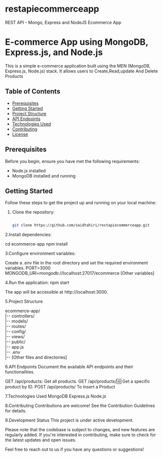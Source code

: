 # restapiecommerceapp
 REST API - Mongo, Express and NodeJS Ecommerce App


# E-commerce App using MongoDB, Express.js, and Node.js

This is a simple e-commerce application built using the MEN (MongoDB, Express.js, Node.js) stack. It allows users to Create,Read,update And Delete Products

## Table of Contents

- [Prerequisites](#prerequisites)
- [Getting Started](#getting-started)
- [Project Structure](#project-structure)
- [API Endpoints](#api-endpoints)
- [Technologies Used](#technologies-used)
- [Contributing](#contributing)
- [License](#license)



## Prerequisites

Before you begin, ensure you have met the following requirements:

- Node.js installed
- MongoDB installed and running

## Getting Started

Follow these steps to get the project up and running on your local machine:

1. Clone the repository:

   ```bash
   
   git clone https://github.com/saidtahiri/restapiecommerceapp.git

2.Install dependencies:

 cd ecommerce-app
 npm install

3.Configure environment variables:

Create a .env file in the root directory and set the required environment variables.
PORT=3000
MONGODB_URI=mongodb://localhost:27017/ecommerce
[Other variables]

4.Run the application:
 npm start

 The app will be accessible at http://localhost:3000.

 5.Project Structure

 ecommerce-app/ <br>
|-- controllers/ <br>
|-- models/ <br>
|-- routes/ <br>
|-- config/ <br>
|-- views/ <br>
|-- public/ <br>
|-- app.js <br>
|-- .env <br>
|-- [Other files and directories] <br>

6.API Endpoints
Document the available API endpoints and their functionalities.

GET /api/products: Get all products.
GET /api/products/:id: Get a specific product by ID.
POST /api/products/ To Insert a Product

7.Technologies Used
MongoDB
Express.js
Node.js

8.Contributing
Contributions are welcome! See the Contribution Guidelines for details.

9.Development Status
This project is under active development.

Please note that the codebase is subject to changes, and new features are regularly added. If you're interested in contributing, make sure to check for the latest updates and open issues.

Feel free to reach out to us if you have any questions or suggestions!
